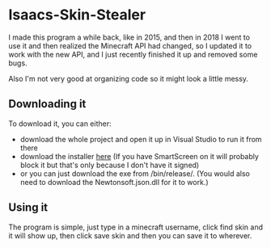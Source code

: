 # Isaacs-Skin-Stealer
I made this program a while back, like in 2015, and then in 2018 I went to use it and then realized the Minecraft API had changed, so I updated it to work with the new API, and I just recently finished it up and removed some bugs.  

Also I'm not very good at organizing code so it might look a little messy.

## Downloading it 
To download it, you can either: 
- download the whole project and open it up in Visual Studio to run it from there 
- download the installer [here](https://github.com/Isaac100/Isaacs-Skin-Stealer/raw/master/Installer/IsaacsSkinStealer.exe) (If you have SmartScreen on it will probably block it but that's only because I don't have it signed) 
- or you can just download the exe from /bin/release/. (You would also need to download the Newtonsoft.json.dll for it to work.)

## Using it 
The program is simple, just type in a minecraft username, click find skin and it will show up, then click save skin and then you can save it to wherever.
